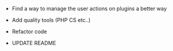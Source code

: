 - Find a way to manage the user actions on plugins a better way

- Add quality tools (PHP CS etc..)

- Refactor code

- UPDATE README